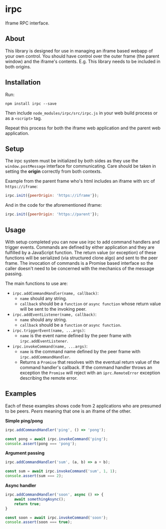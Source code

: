 irpc
========
Iframe RPC interface.


About
--------
This library is designed for use in managing an iframe based webapp of your
own control.  You should have control over the outer frame (the parent window)
and the iframe's contents.  E.g. This library needs to be included in both
origins.


Installation
--------
Run:

    npm install irpc --save

Then include `node_modules/irpc/src/irpc.js` in your web build process or as a
`<script>` tag.

Repeat this process for both the iframe web application and the parent web
application.


Setup
--------
The irpc system must be initialized by both sides as they use the `window.postMessage`
interface for communicating.  Care should be taken in setting the **origin** correctly
from both contexts.

Example from the parent frame who's html includes an iframe with src of
`https://iframe`:

```javascript
irpc.init({peerOrigin: 'https://iframe'});
```

And in the code for the aforementioned iframe:

```javascript
irpc.init({peerOrigin: 'https://parent'});
```


Usage
--------
With setup completed you can now use irpc to add command handlers and trigger
events.  Commands are defined by either application and they are fulfilled by
a JavaScript function.  The return value (or exception) of these functions will
be serialized (via structured clone algo) and sent to the peer frame.  The
invocation of commands is a Promise based interface so the caller doesn't need
to be concerned with the mechanics of the message passing.

The main functions to use are:
 * `irpc.addCommandHandler(name, callback)`:
    * `name` should any string.
    * `callback` should be a `function` or `async function` whose return value
     will be sent to the invoking peer.
 * `irpc.addEventListener(name, callback)`:
    * `name` should any string.
    * `callback` should be a `function` or `async function`.
 * `irpc.triggerEvent(name, ...args)`:
    * `name` is the event name defined by the peer frame with
      `irpc.addEventListener`.
 * `irpc.invokeCommand(name, ...args)`:
    * `name` is the command name defined by the peer frame with
      `irpc.addCommandHandler`.
    * Returns a `Promise` that resolves with the eventual return value of the
      command handler's callback.  If the command handler throws an exception
      the `Promise` will reject with an `iprc.RemoteError` exception describing
      the remote error.


Examples
--------
Each of these examples shows code from 2 applications who are presumed to be
peers.  *Peers* meaning that one is an iframe of the other.

**Simple ping/pong**
```javascript
irpc.addCommandHandler('ping', () => 'pong');
```

```javascript
const pong = await irpc.invokeCommand('ping');
console.assert(pong === 'pong');
```

**Argument passing**
```javascript
irpc.addCommandHandler('sum', (a, b) => a + b);
```

```javascript
const sum = await irpc.invokeCommand('sum', 1, 1);
console.assert(sum === 2);
```

**Async handler**
```javascript
irpc.addCommandHandler('soon', async () => {
    await somethingAsync();
    return true;
}
```

```javascript
const soon = await irpc.invokeCommand('soon');
console.assert(soon === true);
```
